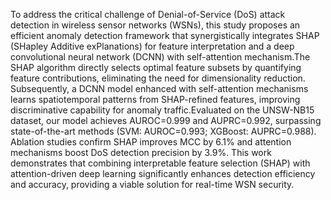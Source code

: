 To address the critical challenge of Denial-of-Service (DoS) attack detection in wireless sensor networks (WSNs), this study proposes an efficient anomaly detection framework that synergistically integrates SHAP (SHapley Additive exPlanations) for feature interpretation and a deep convolutional neural network (DCNN) with self-attention mechanism.The SHAP algorithm directly selects optimal feature subsets by quantifying feature contributions, eliminating the need for dimensionality reduction. Subsequently, a DCNN model enhanced with self-attention mechanisms learns spatiotemporal patterns from SHAP-refined features, improving discriminative capability for anomaly traffic.Evaluated on the UNSW-NB15 dataset, our model achieves AUROC=0.999 and AUPRC=0.992, surpassing state-of-the-art methods (SVM: AUROC=0.993; XGBoost: AUPRC=0.988). Ablation studies confirm SHAP improves MCC by 6.1% and attention mechanisms boost DoS detection precision by 3.9%. This work demonstrates that combining interpretable feature selection (SHAP) with attention-driven deep learning significantly enhances detection efficiency and accuracy, providing a viable solution for real-time WSN security.
